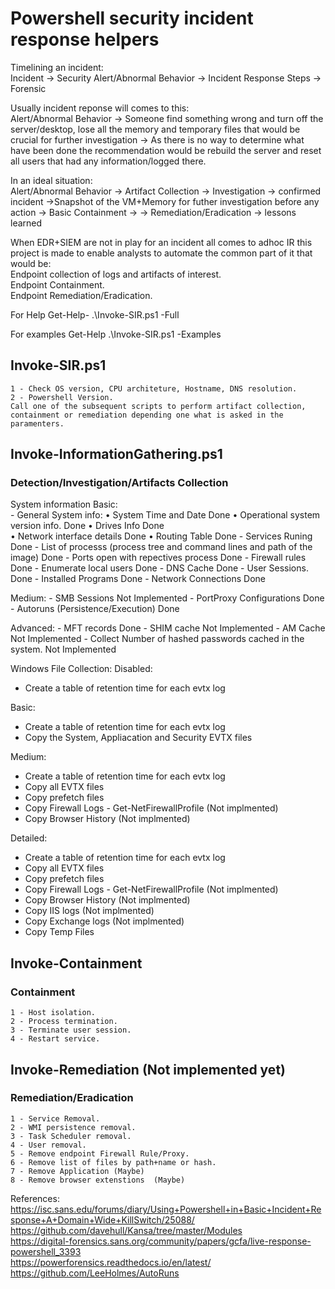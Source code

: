 # Powershell security incident response helpers

Timelining an incident:  
Incident -> Security Alert/Abnormal Behavior -> Incident Response Steps -> Forensic

Usually incident reponse will comes to this:  
Alert/Abnormal Behavior -> Someone find something wrong and turn off the server/desktop, lose all the memory and temporary files that would be crucial for further investigation -> As there is no way to determine what have been done the recommendation would be rebuild the server and reset all users that had any information/logged there.

In an ideal situation:  
Alert/Abnormal Behavior -> Artifact Collection -> Investigation -> confirmed incident ->Snapshot of the VM+Memory for futher investigation before any action -> Basic Containment ->  -> Remediation/Eradication -> lessons learned

When EDR+SIEM are not in play for an incident all comes to adhoc IR this project is made to enable analysts to automate the common part of it that would be:  
    Endpoint collection of logs and artifacts of interest.  
    Endpoint Containment.  
    Endpoint Remediation/Eradication.

For Help
Get-Help- .\Invoke-SIR.ps1 -Full

For examples
Get-Help .\Invoke-SIR.ps1 -Examples

## Invoke-SIR.ps1
    1 - Check OS version, CPU architeture, Hostname, DNS resolution.  
    2 - Powershell Version.  
    Call one of the subsequent scripts to perform artifact collection, containment or remediation depending one what is asked in the paramenters.  

## Invoke-InformationGathering.ps1

### Detection/Investigation/Artifacts Collection  
System information Basic:  
    - General System info:
            • System Time and Date                                                          Done
            • Operational system version info.                                              Done
            • Drives Info                                                                   Done                               
            • Network interface details                                                     Done
            • Routing Table                                                                 Done
    - Services Runing                                                                     Done
    - List of processs (process tree and command lines and path of the image)             Done
    - Ports open with repectives process                                                  Done
    - Firewall rules                                                                      Done
    - Enumerate local users                                                               Done
    - DNS Cache                                                                           Done
    - User Sessions.                                                                      Done
    - Installed Programs                                                                  Done
    - Network Connections                                                                 Done

Medium:
    - SMB Sessions                                                                       Not Implemented
    - PortProxy Configurations                                                           Done
    - Autoruns (Persistence/Execution)                                                   Done

Advanced:
    - MFT records                                                                       Done
    - SHIM cache                                                                        Not Implemented
    - AM Cache                                                                          Not Implemented
    - Collect Number of hashed passwords cached in the system.                          Not Implemented

Windows File Collection:
Disabled:
- Create a table of retention time for each evtx log

Basic:
- Create a table of retention time for each evtx log
- Copy the System, Appliacation and Security EVTX files

Medium:
- Create a table of retention time for each evtx log
- Copy all EVTX files
- Copy prefetch files
- Copy Firewall Logs - Get-NetFirewallProfile (Not implmented)
- Copy Browser History (Not implmented)

Detailed:
- Create a table of retention time for each evtx log
- Copy all EVTX files
- Copy prefetch files
- Copy Firewall Logs - Get-NetFirewallProfile (Not implmented)
- Copy Browser History (Not implmented)
- Copy IIS logs (Not implmented)
- Copy Exchange logs (Not implmented)
- Copy Temp Files

## Invoke-Containment  
### Containment  
    1 - Host isolation.  
    2 - Process termination.  
    3 - Terminate user session.  
    4 - Restart service.  

## Invoke-Remediation  (Not implemented yet)
### Remediation/Eradication  
    1 - Service Removal.  
    2 - WMI persistence removal.  
    3 - Task Scheduler removal.  
    4 - User removal.  
    5 - Remove endpoint Firewall Rule/Proxy.  
    6 - Remove list of files by path+name or hash.  
    7 - Remove Application (Maybe)  
    8 - Remove browser extenstions  (Maybe)  


References:
https://isc.sans.edu/forums/diary/Using+Powershell+in+Basic+Incident+Response+A+Domain+Wide+KillSwitch/25088/  
https://github.com/davehull/Kansa/tree/master/Modules  
https://digital-forensics.sans.org/community/papers/gcfa/live-response-powershell_3393  
https://powerforensics.readthedocs.io/en/latest/  
https://github.com/LeeHolmes/AutoRuns  